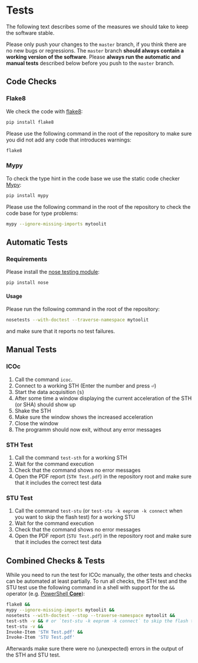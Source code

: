 # Tests

The following text describes some of the measures we should take to keep the software stable.

Please only push your changes to the `master` branch, if you think there are no new bugs or regressions. The `master` branch **should always contain a working version of the software**. Please **always run the automatic and manual tests** described below before you push to the `master` branch.

## Code Checks

### Flake8

We check the code with [flake8](https://flake8.pycqa.org):

```sh
pip install flake8
```

Please use the following command in the root of the repository to make sure you did not add any code that introduces warnings:

```sh
flake8
```

### Mypy

To check the type hint in the code base we use the static code checker [Mypy](https://mypy.readthedocs.io):

```sh
pip install mypy
```

Please use the following command in the root of the repository to check the code base for type problems:

```sh
mypy --ignore-missing-imports mytoolit
```

## Automatic Tests

### Requirements

Please install the [nose testing module](https://nose.readthedocs.io):

```sh
pip install nose
```

#### Usage

Please run the following command in the root of the repository:

```sh
nosetests --with-doctest --traverse-namespace mytoolit
```

and make sure that it reports no test failures.

## Manual Tests

### ICOc

1. Call the command `icoc`.
2. Connect to a working STH (Enter the number and press <kbd>⏎</kbd>)
3. Start the data acquisition (<kbd>s</kbd>)
4. After some time a window displaying the current acceleration of the STH (or SHA) should show up
5. Shake the STH
6. Make sure the window shows the increased acceleration
7. Close the window
8. The programm should now exit, without any error messages

### STH Test

1. Call the command `test-sth` for a working STH
2. Wait for the command execution
3. Check that the command shows no error messages
4. Open the PDF report (`STH Test.pdf`) in the repository root and make sure that it includes the correct test data

### STU Test

1. Call the command `test-stu` (or `test-stu -k eeprom -k connect` when you want to skip the flash test) for a working STU
2. Wait for the command execution
3. Check that the command shows no error messages
4. Open the PDF report (`STU Test.pdf`) in the repository root and make sure that it includes the correct test data

## Combined Checks & Tests

While you need to run the test for ICOc manually, the other tests and checks can be automated at least partially. To run all checks, the STH test and the STU test use the following command in a shell with support for the `&&` operator (e.g. [PowerShell **Core**](https://github.com/PowerShell/PowerShell)):

```sh
flake8 &&
mypy --ignore-missing-imports mytoolit &&
nosetests --with-doctest --stop --traverse-namespace mytoolit &&
test-sth -v && # or `test-stu -k eeprom -k connect` to skip the flash test
test-stu -v &&
Invoke-Item 'STH Test.pdf' &&
Invoke-Item 'STU Test.pdf'
```

Afterwards make sure there were no (unexpected) errors in the output of the STH and STU test.
